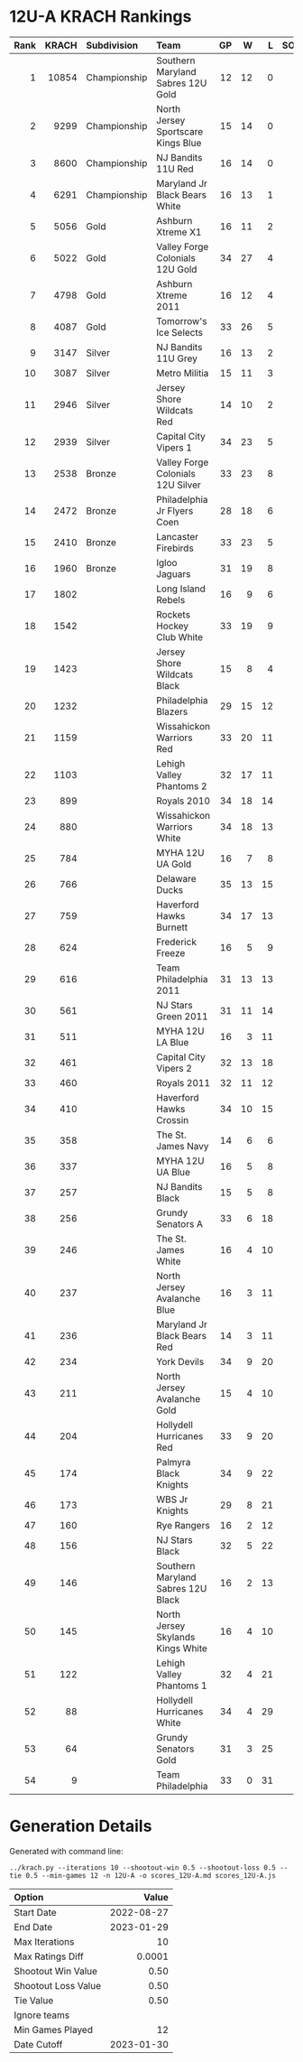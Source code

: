 # 12U-A KRACH Rankings
Rank|KRACH|Subdivision|Team|GP|W|L|SOW|SOL|T|SoS
---:|---:|:---|:---|---:|---:|---:|---:|---:|---:|---:
1|10854|Championship|Southern Maryland Sabres 12U Gold|12|12|0|0|0|0|1001
2|9299|Championship|North Jersey Sportscare Kings Blue|15|14|0|1|0|0|1136
3|8600|Championship|NJ Bandits 11U Red|16|14|0|2|0|0|1490
4|6291|Championship|Maryland Jr Black Bears White|16|13|1|1|1|0|1555
5|5056|Gold|Ashburn Xtreme X1|16|11|2|1|2|0|2249
6|5022|Gold|Valley Forge Colonials 12U Gold|34|27|4|2|1|0|1687
7|4798|Gold|Ashburn Xtreme 2011|16|12|4|0|0|0|2256
8|4087|Gold|Tomorrow's Ice Selects|33|26|5|0|2|0|1449
9|3147|Silver|NJ Bandits 11U Grey|16|13|2|1|0|0|697
10|3087|Silver|Metro Militia|15|11|3|1|0|0|1476
11|2946|Silver|Jersey Shore Wildcats Red|14|10|2|2|0|0|1169
12|2939|Silver|Capital City Vipers 1|34|23|5|4|2|0|1574
13|2538|Bronze|Valley Forge Colonials 12U Silver|33|23|8|1|1|0|1722
14|2472|Bronze|Philadelphia Jr Flyers Coen|28|18|6|2|2|0|1738
15|2410|Bronze|Lancaster Firebirds|33|23|5|3|2|0|985
16|1960|Bronze|Igloo Jaguars|31|19|8|3|1|0|1772
17|1802||Long Island Rebels|16|9|6|1|0|0|2032
18|1542||Rockets Hockey Club White|33|19|9|0|5|0|1873
19|1423||Jersey Shore Wildcats Black|15|8|4|1|2|0|2210
20|1232||Philadelphia Blazers|29|15|12|0|2|0|1793
21|1159||Wissahickon Warriors Red|33|20|11|0|2|0|1468
22|1103||Lehigh Valley Phantoms 2|32|17|11|2|2|0|1190
23|899||Royals 2010|34|18|14|2|0|0|1478
24|880||Wissahickon Warriors White|34|18|13|1|2|0|1095
25|784||MYHA 12U UA Gold|16|7|8|0|1|0|1825
26|766||Delaware Ducks|35|13|15|3|4|0|2157
27|759||Haverford Hawks Burnett|34|17|13|3|1|0|875
28|624||Frederick Freeze|16|5|9|0|2|0|1968
29|616||Team Philadelphia 2011|31|13|13|3|2|0|1555
30|561||NJ Stars Green 2011|31|11|14|3|3|0|2080
31|511||MYHA 12U LA Blue|16|3|11|1|1|0|3364
32|461||Capital City Vipers 2|32|13|18|0|1|0|1256
33|460||Royals 2011|32|11|12|6|3|0|1267
34|410||Haverford Hawks Crossin|34|10|15|4|5|0|1614
35|358||The St. James Navy|14|6|6|1|1|0|603
36|337||MYHA 12U UA Blue|16|5|8|0|3|0|1289
37|257||NJ Bandits Black|15|5|8|1|1|0|918
38|256||Grundy Senators A|33|6|18|5|4|0|1352
39|246||The St. James White|16|4|10|0|2|0|1010
40|237||North Jersey Avalanche Blue|16|3|11|1|1|0|1712
41|236||Maryland Jr Black Bears Red|14|3|11|0|0|0|2317
42|234||York Devils|34|9|20|4|1|0|1517
43|211||North Jersey Avalanche Gold|15|4|10|1|0|0|1010
44|204||Hollydell Hurricanes Red|33|9|20|1|2|1|1294
45|174||Palmyra Black Knights|34|9|22|3|0|0|813
46|173||WBS Jr Knights|29|8|21|0|0|0|836
47|160||Rye Rangers|16|2|12|0|2|0|2419
48|156||NJ Stars Black|32|5|22|2|3|0|1870
49|146||Southern Maryland Sabres 12U Black|16|2|13|1|0|0|1359
50|145||North Jersey Skylands Kings White|16|4|10|0|2|0|712
51|122||Lehigh Valley Phantoms 1|32|4|21|3|3|1|1291
52|88||Hollydell Hurricanes White|34|4|29|1|0|0|1110
53|64||Grundy Senators Gold|31|3|25|1|2|0|1764
54|9||Team Philadelphia|33|0|31|0|2|0|765
# Generation Details

Generated with command line:
```
../krach.py --iterations 10 --shootout-win 0.5 --shootout-loss 0.5 --tie 0.5 --min-games 12 -n 12U-A -o scores_12U-A.md scores_12U-A.js
```

| Option | Value |
| :----- | ----: |
| Start Date | 2022-08-27 |
| End Date | 2023-01-29 |
| Max Iterations | 10 |
| Max Ratings Diff | 0.0001 |
| Shootout Win Value | 0.50 |
| Shootout Loss Value | 0.50 |
| Tie Value | 0.50 |
| Ignore teams |  |
| Min Games Played | 12 |
| Date Cutoff | 2023-01-30 |


